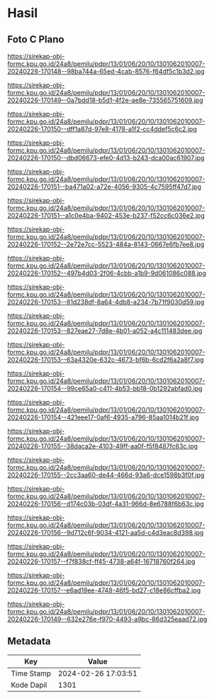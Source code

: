 # Hasil

## Foto C Plano

https://sirekap-obj-formc.kpu.go.id/24a8/pemilu/pdpr/13/01/06/20/10/1301062010007-20240226-170148--98ba744a-65ed-4cab-8576-f64df5c1b3d2.jpg

https://sirekap-obj-formc.kpu.go.id/24a8/pemilu/pdpr/13/01/06/20/10/1301062010007-20240226-170149--0a7bdd18-b5d1-4f2e-ae8e-735565751609.jpg

https://sirekap-obj-formc.kpu.go.id/24a8/pemilu/pdpr/13/01/06/20/10/1301062010007-20240226-170150--dff1a87d-97e8-4178-a1f2-cc4ddef5c6c2.jpg

https://sirekap-obj-formc.kpu.go.id/24a8/pemilu/pdpr/13/01/06/20/10/1301062010007-20240226-170150--dbd06673-efe0-4d13-b243-dca00ac61907.jpg

https://sirekap-obj-formc.kpu.go.id/24a8/pemilu/pdpr/13/01/06/20/10/1301062010007-20240226-170151--ba471a02-a72e-4056-9305-4c7595ff47d7.jpg

https://sirekap-obj-formc.kpu.go.id/24a8/pemilu/pdpr/13/01/06/20/10/1301062010007-20240226-170151--a1c0e4ba-9402-453e-b237-f52cc6c036e2.jpg

https://sirekap-obj-formc.kpu.go.id/24a8/pemilu/pdpr/13/01/06/20/10/1301062010007-20240226-170152--2e72e7cc-5523-484a-8143-0667e6fb7ee8.jpg

https://sirekap-obj-formc.kpu.go.id/24a8/pemilu/pdpr/13/01/06/20/10/1301062010007-20240226-170152--497b4d03-2f06-4cbb-a1b9-9d061086c088.jpg

https://sirekap-obj-formc.kpu.go.id/24a8/pemilu/pdpr/13/01/06/20/10/1301062010007-20240226-170153--81d238df-8a64-4db8-a234-7b71f9030d59.jpg

https://sirekap-obj-formc.kpu.go.id/24a8/pemilu/pdpr/13/01/06/20/10/1301062010007-20240226-170153--827eae27-7d8e-4b01-a052-a4c111483dee.jpg

https://sirekap-obj-formc.kpu.go.id/24a8/pemilu/pdpr/13/01/06/20/10/1301062010007-20240226-170153--63a4320e-632c-4673-bf6b-6cd2f6a2a8f7.jpg

https://sirekap-obj-formc.kpu.go.id/24a8/pemilu/pdpr/13/01/06/20/10/1301062010007-20240226-170154--99ce65a0-c411-4b53-bb18-0b1292abfad0.jpg

https://sirekap-obj-formc.kpu.go.id/24a8/pemilu/pdpr/13/01/06/20/10/1301062010007-20240226-170154--421eee17-0af6-4935-a796-85aa1014b21f.jpg

https://sirekap-obj-formc.kpu.go.id/24a8/pemilu/pdpr/13/01/06/20/10/1301062010007-20240226-170155--38daca2e-4103-49ff-aa0f-f5f8487fc63c.jpg

https://sirekap-obj-formc.kpu.go.id/24a8/pemilu/pdpr/13/01/06/20/10/1301062010007-20240226-170155--2cc3aa60-de44-466d-93a6-dce1598b3f0f.jpg

https://sirekap-obj-formc.kpu.go.id/24a8/pemilu/pdpr/13/01/06/20/10/1301062010007-20240226-170156--d174c03b-03df-4a31-966d-8e6788f6b63c.jpg

https://sirekap-obj-formc.kpu.go.id/24a8/pemilu/pdpr/13/01/06/20/10/1301062010007-20240226-170156--9d712c6f-9034-4121-aa5d-c4d3eac8d398.jpg

https://sirekap-obj-formc.kpu.go.id/24a8/pemilu/pdpr/13/01/06/20/10/1301062010007-20240226-170157--f7f838cf-ff45-4738-a64f-16718760f264.jpg

https://sirekap-obj-formc.kpu.go.id/24a8/pemilu/pdpr/13/01/06/20/10/1301062010007-20240226-170157--e6ad19ee-4748-46f5-bd27-c18e86cffba2.jpg

https://sirekap-obj-formc.kpu.go.id/24a8/pemilu/pdpr/13/01/06/20/10/1301062010007-20240226-170149--632e276e-f970-4493-a9bc-86d325eaad72.jpg


## Metadata

| Key        | Value               |
| ---------- | ------------------- |
| Time Stamp | 2024-02-26 17:03:51 |
| Kode Dapil | 1301                |



